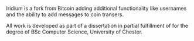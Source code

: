 Iridium is a fork from Bitcoin adding additional functionality like usernames and the ability to add messages to coin transers.

All work is developed as part of a dissertation in partial fulfillment of for the degree of BSc Computer Science, University of Chester.
